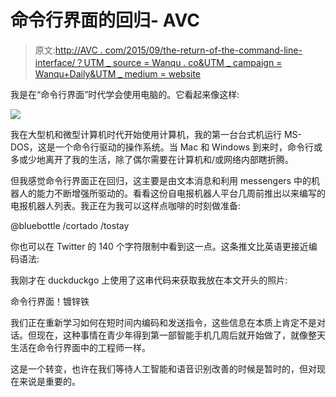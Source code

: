 # 命令行界面的回归- AVC

> 原文:[http://AVC . com/2015/09/the-return-of-the-command-line-interface/？UTM _ source = Wanqu . co&UTM _ campaign = Wanqu+Daily&UTM _ medium = website](http://avc.com/2015/09/the-return-of-the-command-line-interface/?utm_source=wanqu.co&utm_campaign=Wanqu+Daily&utm_medium=website)

我是在“命令行界面”时代学会使用电脑的。它看起来像这样:

![](../Images/bd6db4cc1fc82d02bc549f77e4570320.png)

我在大型机和微型计算机时代开始使用计算机，我的第一台台式机运行 MS-DOS，这是一个命令行驱动的操作系统。当 Mac 和 Windows 到来时，命令行或多或少地离开了我的生活，除了偶尔需要在计算机和/或网络内部瞎折腾。

但我感觉命令行界面正在回归，这主要是由文本消息和利用 messengers 中的机器人的能力不断增强所驱动的。看看这份自电报机器人平台几周前推出以来编写的电报机器人列表。我正在为我可以这样点咖啡的时刻做准备:

@bluebottle /cortado /tostay

你也可以在 Twitter 的 140 个字符限制中看到这一点。这条推文比英语更接近编码语法:

我刚才在 duckduckgo 上使用了这串代码来获取我放在本文开头的照片:

命令行界面！镀锌铁

我们正在重新学习如何在短时间内编码和发送指令，这些信息在本质上肯定不是对话。但现在，这种事情在青少年得到第一部智能手机几周后就开始做了，就像整天生活在命令行界面中的工程师一样。

这是一个转变，也许在我们等待人工智能和语音识别改善的时候是暂时的，但对现在来说是重要的。